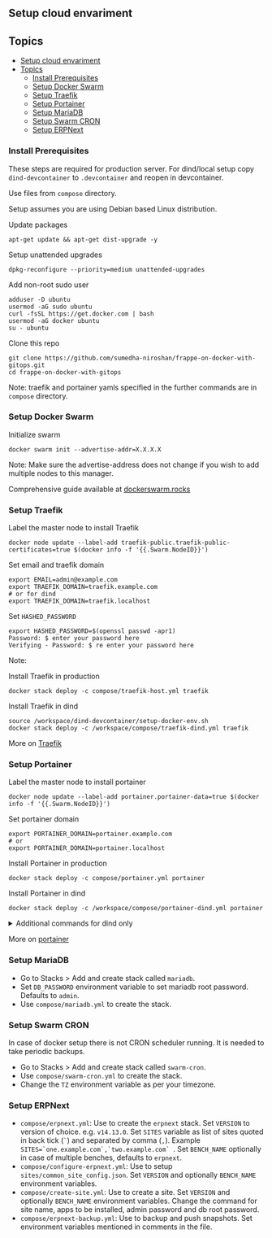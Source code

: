 ## Setup cloud envariment

## Topics

- [Setup cloud envariment](#setup-cloud-envariment)
- [Topics](#topics)
  - [Install Prerequisites](#install-prerequisites)
  - [Setup Docker Swarm](#setup-docker-swarm)
  - [Setup Traefik](#setup-traefik)
  - [Setup Portainer](#setup-portainer)
  - [Setup MariaDB](#setup-mariadb)
  - [Setup Swarm CRON](#setup-swarm-cron)
  - [Setup ERPNext](#setup-erpnext)

### Install Prerequisites

These steps are required for production server. For dind/local setup copy `dind-devcontainer` to `.devcontainer` and reopen in devcontainer.

Use files from `compose` directory.

Setup assumes you are using Debian based Linux distribution.

Update packages

```shell
apt-get update && apt-get dist-upgrade -y
```

Setup unattended upgrades

```shell
dpkg-reconfigure --priority=medium unattended-upgrades
```

Add non-root sudo user

```shell
adduser -D ubuntu
usermod -aG sudo ubuntu
curl -fsSL https://get.docker.com | bash
usermod -aG docker ubuntu
su - ubuntu
```

Clone this repo

```shell
git clone https://github.com/sumedha-niroshan/frappe-on-docker-with-gitops.git
cd frappe-on-docker-with-gitops
```

Note: traefik and portainer yamls specified in the further commands are in `compose` directory.

### Setup Docker Swarm

Initialize swarm

```shell
docker swarm init --advertise-addr=X.X.X.X
```

Note: Make sure the advertise-address does not change if you wish to add multiple nodes to this manager.

Comprehensive guide available at [dockerswarm.rocks](https://dockerswarm.rocks)

### Setup Traefik

Label the master node to install Traefik

```shell
docker node update --label-add traefik-public.traefik-public-certificates=true $(docker info -f '{{.Swarm.NodeID}}')
```

Set email and traefik domain

```shell
export EMAIL=admin@example.com
export TRAEFIK_DOMAIN=traefik.example.com
# or for dind
export TRAEFIK_DOMAIN=traefik.localhost
```

Set `HASHED_PASSWORD`

```shell
export HASHED_PASSWORD=$(openssl passwd -apr1)
Password: $ enter your password here
Verifying - Password: $ re enter your password here
```

Note:

Install Traefik in production

```shell
docker stack deploy -c compose/traefik-host.yml traefik
```

Install Traefik in dind

```shell
source /workspace/dind-devcontainer/setup-docker-env.sh
docker stack deploy -c /workspace/compose/traefik-dind.yml traefik
```

More on [Traefik](https://dockerswarm.rocks/traefik/)

### Setup Portainer

Label the master node to install portainer

```shell
docker node update --label-add portainer.portainer-data=true $(docker info -f '{{.Swarm.NodeID}}')
```

Set portainer domain

```shell
export PORTAINER_DOMAIN=portainer.example.com
# or
export PORTAINER_DOMAIN=portainer.localhost
```

Install Portainer in production

```shell
docker stack deploy -c compose/portainer.yml portainer
```

Install Portainer in dind

```shell
docker stack deploy -c /workspace/compose/portainer-dind.yml portainer
```

<details>

<summary>Additional commands for dind only</summary>

Initialize portainer

```shell
export PORTAINER_PASSWORD=supersecretpassword
http POST https://docker/api/users/admin/init "Host: portainer.localhost" Username="admin" Password="${PORTAINER_PASSWORD}" --follow --verify=no
```

Get bearer token

```shell
export TOKEN=$(http POST https://docker/api/auth "Host: portainer.localhost" Username=admin Password=${PORTAINER_PASSWORD} --follow --verify=no | jq -r .jwt)
```

Add endpoint

```shell
source /workspace/dind-devcontainer/setup-docker-env.sh
http POST \
  https://docker/api/endpoints \
  "Authorization:Bearer $TOKEN" \
  "Host:portainer.localhost" \
  Name=dind EndpointCreationType=1 URL=tcp://$DOCKER_API \
  --follow \
  --form \
  --verify=no
```

</details>

More on [portainer](https://dockerswarm.rocks/portainer)

### Setup MariaDB

- Go to Stacks > Add and create stack called `mariadb`.
- Set `DB_PASSWORD` environment variable to set mariadb root password. Defaults to `admin`.
- Use `compose/mariadb.yml` to create the stack.

### Setup Swarm CRON

In case of docker setup there is not CRON scheduler running. It is needed to take periodic backups.

- Go to Stacks > Add and create stack called `swarm-cron`.
- Use `compose/swarm-cron.yml` to create the stack.
- Change the `TZ` environment variable as per your timezone.

### Setup ERPNext

- `compose/erpnext.yml`: Use to create the `erpnext` stack. Set `VERSION` to version of choice. e.g. `v14.13.0`. Set `SITES` variable as list of sites quoted in back tick  (`` ` ``) and separated by comma (`,`). Example ``SITES=`one.example.com`,`two.example.com` ``. Set `BENCH_NAME` optionally in case of multiple benches, defaults to `erpnext`.
- `compose/configure-erpnext.yml`: Use to setup `sites/common_site_config.json`. Set `VERSION` and optionally `BENCH_NAME` environment variables.
- `compose/create-site.yml`: Use to create a site. Set `VERSION` and optionally `BENCH_NAME` environment variables. Change the command for site name, apps to be installed, admin password and db root password.
- `compose/erpnext-backup.yml`: Use to backup and push snapshots. Set environment variables mentioned in comments in the file.